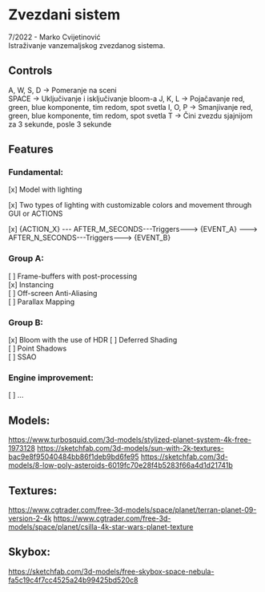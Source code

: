 # Zvezdani sistem

7/2022 - Marko Cvijetinović  
Istraživanje vanzemaljskog zvezdanog sistema.

## Controls

A, W, S, D -> Pomeranje na sceni  
SPACE -> Uključivanje i isključivanje bloom-a
J, K, L -> Pojačavanje red, green, blue komponente, tim redom, spot svetla
I, O, P -> Smanjivanje red, green, blue komponente, tim redom, spot svetla
T -> Čini zvezdu sjajnijom za 3 sekunde, posle 3 sekunde

## Features

### Fundamental:

[x] Model with lighting

[x] Two types of lighting with customizable colors and movement through GUI or ACTIONS

[x] {ACTION_X} --- AFTER_M_SECONDS---Triggers---> {EVENT_A} ---> AFTER_N_SECONDS---Triggers---> {EVENT_B}

### Group A:

[ ] Frame-buffers with post-processing   
[x] Instancing  
[ ] Off-screen Anti-Aliasing  
[ ] Parallax Mapping

### Group B:

[x] Bloom with the use of HDR
[ ] Deferred Shading  
[ ] Point Shadows  
[ ] SSAO

### Engine improvement:

[ ] ...

## Models:

https://www.turbosquid.com/3d-models/stylized-planet-system-4k-free-1973128
https://sketchfab.com/3d-models/sun-with-2k-textures-bac9e8f95040484bb86f1deb9bd6fe95
https://sketchfab.com/3d-models/8-low-poly-asteroids-6019fc70e28f4b5283f66a4d1d21741b

## Textures:

https://www.cgtrader.com/free-3d-models/space/planet/terran-planet-09-version-2-4k
https://www.cgtrader.com/free-3d-models/space/planet/csilla-4k-star-wars-planet-texture

## Skybox:

https://sketchfab.com/3d-models/free-skybox-space-nebula-fa5c19c4f7cc4525a24b99425bd520c8